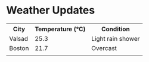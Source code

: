 # Weather Updates

<!-- WEATHER-UPDATE-START -->
<table><tr><th>City</th><th>Temperature (°C)</th><th>Condition</th></tr><tr><td>Valsad</td><td>25.3</td><td>Light rain shower</td></tr><tr><td>Boston</td><td>21.7</td><td>Overcast</td></tr><tr><td></td><td></td><td></td></tr></table>
<!-- WEATHER-UPDATE-END -->
